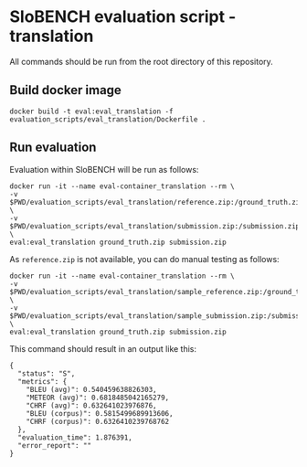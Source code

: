# SloBENCH evaluation script - translation

All commands should be run from the root directory of this repository.

## Build docker image 
```
docker build -t eval:eval_translation -f evaluation_scripts/eval_translation/Dockerfile .
```

## Run evaluation 

Evaluation within SloBENCH will be run as follows:

```
docker run -it --name eval-container_translation --rm \
-v $PWD/evaluation_scripts/eval_translation/reference.zip:/ground_truth.zip \
-v $PWD/evaluation_scripts/eval_translation/submission.zip:/submission.zip \
eval:eval_translation ground_truth.zip submission.zip
```

As `reference.zip` is not available, you can do manual testing as follows:


```
docker run -it --name eval-container_translation --rm \
-v $PWD/evaluation_scripts/eval_translation/sample_reference.zip:/ground_truth.zip \
-v $PWD/evaluation_scripts/eval_translation/sample_submission.zip:/submission.zip \
eval:eval_translation ground_truth.zip submission.zip
```

This command should result in an output like this:


```
{
  "status": "S",
  "metrics": {
    "BLEU (avg)": 0.540459638826303,
    "METEOR (avg)": 0.6818485042165279,
    "CHRF (avg)": 0.632641023976876,
    "BLEU (corpus)": 0.5815499689913606,
    "CHRF (corpus)": 0.6326410239768762
  },
  "evaluation_time": 1.876391,
  "error_report": ""
}
```